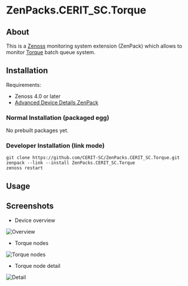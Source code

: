 # ZenPacks.CERIT_SC.Torque

## About

This is a [Zenoss](http://www.zenoss.com) monitoring system extension (ZenPack)
which allows to monitor [Torque](https://github.com/CESNET/torque) batch queue
system.

## Installation

Requirements:

* Zenoss 4.0 or later
* [Advanced Device Details ZenPack](http://wiki.zenoss.org/ZenPack:Advanced_Device_Details)

### Normal Installation (packaged egg)

No prebuilt packages yet.

### Developer Installation (link mode)

    git clone https://github.com/CERIT-SC/ZenPacks.CERIT_SC.Torque.git
    zenpack --link --install ZenPacks.CERIT_SC.Torque
    zenoss restart

## Usage

## Screenshots

* Device overview

![Overview](https://raw.github.com/CERIT-SC/ZenPacks.CERIT_SC.Torque/master/screenshots/overview.png)

* Torque nodes

![Torque nodes](https://raw.github.com/CERIT-SC/ZenPacks.CERIT_SC.Torque/master/screenshots/nodes.png)

* Torque node detail

![Detail](https://raw.github.com/CERIT-SC/ZenPacks.CERIT_SC.Torque/master/screenshots/detail.png)
